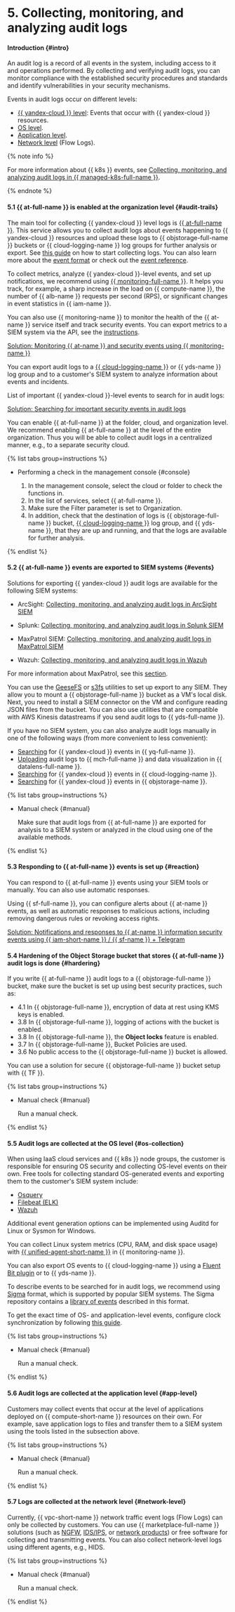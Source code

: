 # 5. Collecting, monitoring, and analyzing audit logs

#### Introduction {#intro}

An audit log is a record of all events in the system, including access to it and operations performed. By collecting and verifying audit logs, you can monitor compliance with the established security procedures and standards and identify vulnerabilities in your security mechanisms.

Events in audit logs occur on different levels:
* [{{ yandex-cloud }} level](#cloud-level): Events that occur with {{ yandex-cloud }} resources.
* [OS level](#os-level).
* [Application level](#app-level).
* [Network level](#network-level) (Flow Logs).

{% note info %}

For more information about {{ k8s }} events, see [Collecting, monitoring, and analyzing audit logs in {{ managed-k8s-full-name }}](../../../security/domains/kubernetes.md#collection-monitoring-analysis-audit-logs).

{% endnote %}

#### 5.1 {{ at-full-name }} is enabled at the organization level {#audit-trails}

The main tool for collecting {{ yandex-cloud }} level logs is [{{ at-full-name }}](../../../audit-trails/concepts/index.md). This service allows you to collect audit logs about events happening to {{ yandex-cloud }} resources and upload these logs to {{ objstorage-full-name }} buckets or {{ cloud-logging-name }} log groups for further analysis or export. See [this guide](../../../audit-trails/quickstart.md) on how to start collecting logs. You can also learn more about the [event format](../../../audit-trails/concepts/format.md) or check out the [event reference](../../../audit-trails/concepts/events.md).

To collect metrics, analyze {{ yandex-cloud }}-level events, and set up notifications, we recommend using [{{ monitoring-full-name }}](../../../monitoring/). It helps you track, for example, a sharp increase in the load on {{ compute-name }}, the number of {{ alb-name }} requests per second (RPS), or significant changes in event statistics in {{ iam-name }}.

You can also use {{ monitoring-name }} to monitor the health of the {{ at-name }} service itself and track security events. You can export metrics to a SIEM system via the API, see the [instructions](../../../monitoring/operations/metric/get.md).

[Solution: Monitoring {{ at-name }} and security events using {{ monitoring-name }}](https://github.com/yandex-cloud-examples/yc-audit-trails-monitoring)

You can export audit logs to a [{{ cloud-logging-name }}](../../../logging/) or {{ yds-name }} log group and to a customer's SIEM system to analyze information about events and incidents.

List of important {{ yandex-cloud }}-level events to search for in audit logs:

[Solution: Searching for important security events in audit logs](https://github.com/yandex-cloud/yc-solution-library-for-security/tree/master/auditlogs/_use_cases_and_searches)

You can enable {{ at-full-name }} at the folder, cloud, and organization level. We recommend enabling {{ at-full-name }} at the level of the entire organization. Thus you will be able to collect audit logs in a centralized manner, e.g., to a separate security cloud.

{% list tabs group=instructions %}

- Performing a check in the management console {#console}

   1. In the management console, select the cloud or folder to check the functions in.
   1. In the list of services, select {{ at-full-name }}.
   1. Make sure the Filter parameter is set to Organization.
   1. In addition, check that the destination of logs is {{ objstorage-full-name }} bucket, [{{ cloud-logging-name }}](../../../logging/) log group, and {{ yds-name }}, that they are up and running, and that the logs are available for further analysis.

{% endlist %}

#### 5.2 {{ at-full-name }} events are exported to SIEM systems {#events}

Solutions for exporting {{ yandex-cloud }} audit logs are available for the following SIEM systems:


* ArcSight: [Collecting, monitoring, and analyzing audit logs in ArcSight SIEM](https://github.com/yandex-cloud-examples/yc-export-auditlogs-to-arcsight)

* Splunk: [Collecting, monitoring, and analyzing audit logs in Splunk SIEM](https://github.com/yandex-cloud-examples/yc-export-auditlogs-to-splunk)

* MaxPatrol SIEM: [Collecting, monitoring, and analyzing audit logs in MaxPatrol SIEM](../../../audit-trails/tutorials/maxpatrol.md)

* Wazuh: [Collecting, monitoring, and analyzing audit logs in Wazuh](https://github.com/yandex-cloud-examples/yc-export-auditlogs-to-wazuh/blob/main/README-en.md)

For more information about MaxPatrol, see this [section](../../../audit-trails/tutorials/maxpatrol.md).

You can use the [GeeseFS](../../../storage/tools/geesefs.md) or [s3fs](../../../storage/tools/s3fs.md) utilities to set up export to any SIEM. They allow you to mount a {{ objstorage-full-name }} bucket as a VM's local disk. Next, you need to install a SIEM connector on the VM and configure reading JSON files from the bucket. You can also use utilities that are compatible with AWS Kinesis datastreams if you send audit logs to {{ yds-full-name }}.

If you have no SIEM system, you can also analyze audit logs manually in one of the following ways (from more convenient to less convenient):

* [Searching](../../../audit-trails/tutorials/query.md) for {{ yandex-cloud }} events in {{ yq-full-name }}.
* [Uploading](../../../audit-trails/tutorials/logs-analysis.md) audit logs to {{ mch-full-name }} and data visualization in {{ datalens-full-name }}.
* [Searching](../../../audit-trails/tutorials/search-cloud-logging.md) for {{ yandex-cloud }} events in {{ cloud-logging-name }}.
* [Searching](../../../audit-trails/tutorials/search-bucket.md) for {{ yandex-cloud }} events in {{ objstorage-name }}.

{% list tabs group=instructions %}

- Manual check {#manual}

   Make sure that audit logs from {{ at-full-name }} are exported for analysis to a SIEM system or analyzed in the cloud using one of the available methods.

{% endlist %}

#### 5.3 Responding to {{ at-full-name }} events is set up {#reaction}

You can respond to {{ at-full-name }} events using your SIEM tools or manually. You can also use automatic responses.

Using {{ sf-full-name }}, you can configure alerts about {{ at-name }} events, as well as automatic responses to malicious actions, including removing dangerous rules or revoking access rights.

[Solution: Notifications and responses to {{ at-name }} information security events using {{ iam-short-name }} / {{ sf-name }} + Telegram](https://github.com/yandex-cloud-examples/yc-audit-trails-automatic-response)

#### 5.4 Hardening of the Object Storage bucket that stores {{ at-full-name }} audit logs is done {#hardering}

If you write {{ at-full-name }} audit logs to a {{ objstorage-full-name }} bucket, make sure the bucket is set up using best security practices, such as:

* 4.1 In {{ objstorage-full-name }}, encryption of data at rest using KMS keys is enabled.
* 3.8 In {{ objstorage-full-name }}, logging of actions with the bucket is enabled.
* 3.8 In {{ objstorage-full-name }}, the **Object locks** feature is enabled.
* 3.7 In {{ objstorage-full-name }}, Bucket Policies are used.
* 3.6 No public access to the {{ objstorage-full-name }} bucket is allowed.

You can use a solution for secure {{ objstorage-full-name }} bucket setup with {{ TF }}.

{% list tabs group=instructions %}

- Manual check {#manual}

   Run a manual check.

{% endlist %}

#### 5.5 Audit logs are collected at the OS level {#os-collection}

When using IaaS cloud services and {{ k8s }} node groups, the customer is responsible for ensuring OS security and collecting OS-level events on their own. Free tools for collecting standard OS-generated events and exporting them to the customer's SIEM system include:
* [Osquery](https://osquery.io/)
* [Filebeat (ELK)](https://www.elastic.co/guide/en/beats/filebeat/current/filebeat-module-system.html)
* [Wazuh](https://documentation.wazuh.com/current/getting-started/use_cases/log_analysis.html)

Additional event generation options can be implemented using Auditd for Linux or Sysmon for Windows.

You can collect Linux system metrics (CPU, RAM, and disk space usage) with [{{ unified-agent-short-name }}](../../../monitoring/concepts/data-collection/unified-agent/index.md) in {{ monitoring-name }}.

You can also export OS events to {{ cloud-logging-name }} using a [Fluent Bit plugin](https://github.com/yandex-cloud/fluent-bit-plugin-yandex) or to {{ yds-name }}.

To describe events to be searched for in audit logs, we recommend using [Sigma](https://github.com/SigmaHQ/sigma) format, which is supported by popular SIEM systems. The Sigma repository contains a [library of events](https://github.com/SigmaHQ/sigma/tree/master/rules) described in this format.

To get the exact time of OS- and application-level events, configure clock synchronization by following [this guide](../../../compute/tutorials/ntp.md).

{% list tabs group=instructions %}

- Manual check {#manual}

   Run a manual check.

{% endlist %}

#### 5.6 Audit logs are collected at the application level {#app-level}

Customers may collect events that occur at the level of applications deployed on {{ compute-short-name }} resources on their own. For example, save application logs to files and transfer them to a SIEM system using the tools listed in the subsection above.

{% list tabs group=instructions %}

- Manual check {#manual}

   Run a manual check.

{% endlist %}

#### 5.7 Logs are collected at the network level {#network-level}

Currently, {{ vpc-short-name }} network traffic event logs (Flow Logs) can only be collected by customers. You can use {{ marketplace-full-name }} solutions (such as [NGFW](/marketplace?tab=software&search=NGFW), [IDS/IPS](/marketplace?tab=software&search=IDS%2FIPS), or [network products](/marketplace?categories=network)) or free software for collecting and transmitting events. You can also collect network-level logs using different agents, e.g., HIDS.

{% list tabs group=instructions %}

- Manual check {#manual}

   Run a manual check.

{% endlist %}
